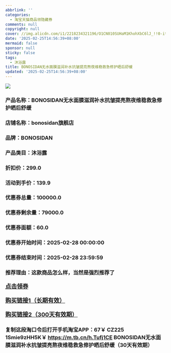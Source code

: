 ```yaml
---
abbrlink: ''
categories:
  - 淘宝天猫商品领隐藏券
comments: null
copyright: null
cover: //img.alicdn.com/i1/2218234321196/O1CN010SUHaM1KhohXbC6lJ_!!0-item_pic.jpg
date: '2025-02-25T14:56:39+08:00'
mermaid: false
sponsor: null
sticky: false
tags:
  - 沐浴露
title: BONOSIDAN无水面膜滋润补水抗皱提亮熬夜维稳救急修护晒后舒缓
updated: '2025-02-25T14:56:39+08:00'
--- 
```


![](//img.alicdn.com/i1/2218234321196/O1CN010SUHaM1KhohXbC6lJ_!!0-item_pic.jpg)

### 产品名称：BONOSIDAN无水面膜滋润补水抗皱提亮熬夜维稳救急修护晒后舒缓
### 店铺名称：bonosidan旗舰店
### 品牌：BONOSIDAN
### 产品类目：沐浴露
### 折扣价：299.0
### 活动到手价：139.9
### 优惠券总量：100000.0
### 优惠券剩余量：79000.0
### 优惠券面额：60.0
### 优惠券开始时间：2025-02-28 00:00:00	
### 优惠券结束时间：2025-02-28 23:59:59	
### 推荐理由：这款商品怎么样，当然是强烈推荐了

<p style="font-size: 18px; font-weight: bold;">
  <a href="https://uland.taobao.com/coupon/edetail?e=iT4eoRJC1ZKlhHvvyUNXZfh8CuWt5YH5OVuOuRD5gLJMmdsrkidbOWBzzpT26idJtcnGFFE%2BqgrCO7mYcwhgFa90DjD8%2Fs7SWg%2BCz5IQfGA2y033T42AGmZFzsLyIFLfRSHvQe2jOLZ9pbNCYX0I%2BPP%2BWUTgK%2F%2B0I%2BtaUgbudUxA%2B536asYsLWVfKa%2BhVnNDQwSgBc7S3anyvZBaHmyIU5jB6TX2HR3QQ5WKStDdyeTLAJho1Tgm24y1rRo98IyIzxHHRjXbSzC3GXpSbfs48qPZAXuEPyAP%2FBD0uy%2F0f8GFeSRK03Zfy7Nws1umESrN2wsifBCteGeyHVvYwF84GiUzVkkdwsIm&traceId=0b0d7bc517407225632653497d12f7&union_lens=lensId%3AOPT%401740722563%400bb75b20_0df8_1954b266a20_916d%4001%40eyJmbG9vcklkIjo3MzM1NH0ie" target="_blank">点击领券</a>
</p>
<p style="font-size: 18px; font-weight: bold;">
  <a href="https://s.click.taobao.com/t?e=m%3D2%26s%3D9gUfUiOoWV1w4vFB6t2Z2ueEDrYVVa64K7Vc7tFgwiHjf2vlNIV67k2Uw6Vjz9mVZW1Lr5j6Def3ID%2FV1RqsF4wnCJeELi4I%2FIEn%2BS1IjHAB0ghlTd7WlZVm%2FOAUUFw71qrpxiwMoCNxc1AtbZGVS0gX4UgDZ%2FMTF0k0oolG127NEPXytV9ALoS4zvCRUrquoyF83giXy5xO995e3qNwGBWcgVJBRqocSuqeFfnt3D004RmE0uDpcHi6FEvPK3k%2FaoK8vYvhC7ePgysBSxHfUOXVLEPDWL24%2FufIeaShmLvWGPPZ03CRxAk6fDbXicHyXigoQal%2Fm0fGDmntuH4VtA%3D%3D" target="_blank">购买链接1（长期有效）</a>
</p>
<p style="font-size: 18px; font-weight: bold;">
  <a href="https://s.click.taobao.com/ShIdVNs" target="_blank">购买链接2（300天有效期）</a>
</p>

### 复制这段淘口令后打开手机淘宝APP：67￥ CZ225 1Smie9zHH5K￥ https://m.tb.cn/h.Tufj1CE  BONOSIDAN无水面膜滋润补水抗皱提亮熬夜维稳救急修护晒后舒缓（30天有效期）
